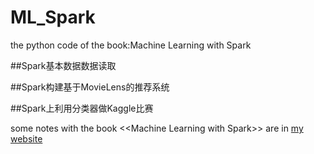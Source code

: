 # ML_Spark
the python code of the book:Machine Learning with Spark 

##Spark基本数据数据读取



##Spark构建基于MovieLens的推荐系统


##Spark上利用分类器做Kaggle比赛

some notes with the book \<\<Machine Learning with Spark\>\> are in [my website](http://hacker.duanshishi.com)
